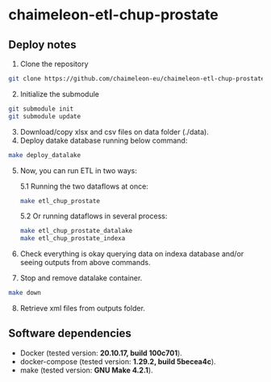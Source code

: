 # chaimeleon-etl-chup-prostate

## Deploy notes

1. Clone the repository
```sh
git clone https://github.com/chaimeleon-eu/chaimeleon-etl-chup-prostate.git
``` 
2. Initialize the submodule
```sh
git submodule init
git submodule update
```
3. Download/copy xlsx and csv files on data folder (./data).
4. Deploy datake database running below command:
```sh
make deploy_datalake
```
5. Now, you can run ETL in two ways:

   5.1 Running the two dataflows at once:
    ```sh
    make etl_chup_prostate
    ```
   
   5.2 Or running dataflows in several process:
    ```sh
    make etl_chup_prostate_datalake
    make etl_chup_prostate_indexa
    ```
6. Check everything is okay querying data on indexa database and/or seeing outputs from above commands.
7. Stop and remove datalake container.
```sh
make down
```
8. Retrieve xml files from outputs folder.

## Software dependencies
* Docker (tested version: **20.10.17, build 100c701**).
* docker-compose (tested version: **1.29.2, build 5becea4c**).
* make (tested version: **GNU Make 4.2.1**).
